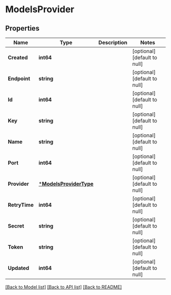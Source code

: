 # ModelsProvider

## Properties
Name | Type | Description | Notes
------------ | ------------- | ------------- | -------------
**Created** | **int64** |  | [optional] [default to null]
**Endpoint** | **string** |  | [optional] [default to null]
**Id** | **int64** |  | [optional] [default to null]
**Key** | **string** |  | [optional] [default to null]
**Name** | **string** |  | [optional] [default to null]
**Port** | **int64** |  | [optional] [default to null]
**Provider** | [***ModelsProviderType**](models.ProviderType.md) |  | [optional] [default to null]
**RetryTime** | **int64** |  | [optional] [default to null]
**Secret** | **string** |  | [optional] [default to null]
**Token** | **string** |  | [optional] [default to null]
**Updated** | **int64** |  | [optional] [default to null]

[[Back to Model list]](../README.md#documentation-for-models) [[Back to API list]](../README.md#documentation-for-api-endpoints) [[Back to README]](../README.md)


